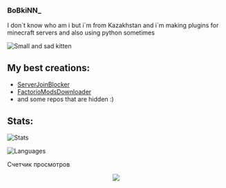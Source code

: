 ### BoBkiNN_

I don\`t know who am i but i\`m from Kazakhstan and i`m making plugins
for minecraft servers and also using python sometimes

<img
  src="https://media.discordapp.net/attachments/1004083590470041691/1004084772542369822/2gA_VxD_E8o.jpg"
  alt="Small and sad kitten"
/>

## My best creations:
- [ServerJoinBlocker](https://github.com/BoBkiNN/ServerJoinBlocker)
- [FactorioModsDownloader](https://github.com/BoBkiNN/FactorioModsDownloader)
- and some repos that are hidden :)

## Stats:
![Stats](https://github-readme-stats.vercel.app/api?username=BoBkiNN&show_icons=true&icon_color=333333&bg_color=50,e3d917,17e391&title_color=222222&text_color=333333&border_radius=10&count_private=True&include_all_commits=true)

![Languages](https://github-readme-stats.vercel.app/api/top-langs/?username=BoBkiNN&layout=compact&theme=aura_dark)
<p>Счетчик просмотров</p>
<p align="center"><img align="center" src="https://profile-counter.glitch.me/{BoBkiNN}/count.svg" /></p> 
